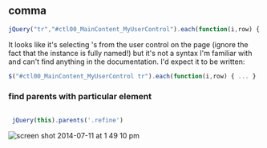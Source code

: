 ## comma



```javascript
jQuery("tr","#ctl00_MainContent_MyUserControl").each(function(i,row) { ... }
```

It looks like it's selecting <tr>'s from the user control on the page (ignore the fact that the instance is fully named!)
but it's not a syntax I'm familiar with and can't find anything in the documentation. I'd expect it to be written:

```javascript
$("#ctl00_MainContent_MyUserControl tr").each(function(i,row) { ... }
```


### find parents with particular element


```javascript

 jQuery(this).parents('.refine')

```


![screen shot 2014-07-11 at 1 49 10 pm](https://cloud.githubusercontent.com/assets/83296/3556416/bccba592-0923-11e4-9dff-3396af0bdf6d.png)
